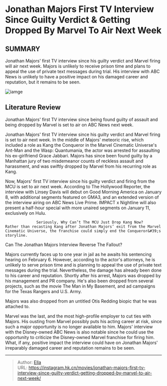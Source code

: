 # Jonathan Majors  First TV Interview Since Guilty Verdict &amp; Getting Dropped By Marvel To Air Next Week


## SUMMARY 



  Jonathan Majors&#39; first TV interview since his guilty verdict and Marvel firing will air next week.   Majors is unlikely to receive prison time and plans to appeal the use of private text messages during trial.   His interview with ABC News is unlikely to have a positive impact on his damaged career and reputation, but it remains to be seen.  

![iamge](https://static1.srcdn.com/wordpress/wp-content/uploads/2023/12/jonathan-majors-victor-timely-in-chicago-world-s-fair-ferris-wheel.jpg)

## Literature Review

Jonathan Majors&#39; first TV interview since being found guilty of assault and being dropped by Marvel is set to air on ABC News next week.




Jonathan Majors&#39; first TV interview since his guilty verdict and Marvel firing is set to air next week. In the middle of Majors&#39; meteoric rise, which included a role as Kang the Conqueror in the Marvel Cinematic Universe&#39;s Ant-Man and the Wasp: Quantumania, the actor was arrested for assaulting his ex-girlfriend Grace Jabbari. Majors has since been found guilty by a Manhattan jury of two misdemeanor counts of reckless assault and harassment, and was swiftly dropped by Marvel from his recurring role as Kang.




Now, Majors&#39; first TV interview since his guilty verdict and firing from the MCU is set to air next week. According to The Hollywood Reporter, the interview with Linsey Davis will debut on Good Morning America on January 8, with additional segments featured on GMA3, and an extended version of the interview airing on ABC News Live Prime. IMPACT x Nightline will also present a half-hour special with more unaired segments on January 11, exclusively on Hulu.

                  Seriously, Why Can’t The MCU Just Drop Kang Now?   Rather than recasting Kang after Jonathan Majors’ exit from the Marvel Cinematic Universe, the franchise could simply end the Conqueror&#39;s storyline.   


 Can The Jonathan Majors Interview Reverse The Fallout? 
          

Majors currently faces up to one year in jail as he awaits his sentencing hearing on February 6. However, according to the actor&#39;s attorneys, he is unlikely to serve prison time and is planning to appeal the use of private text messages during the trial. Nevertheless, the damage has already been done to his career and reputation. Shortly after his arrest, Majors was dropped by his management and PR company. He&#39;s also been dropped from several projects, such as the movie The Man in My Basement, and ad campaigns for the Texas Rangers and U.S. Army.






Majors was also dropped from an untitled Otis Redding biopic that he was attached to.




Marvel was the last, and the most high-profile employer to cut ties with Majors. His ousting from Marvel possibly puts his acting career at risk, since such a major opportunity is no longer available to him. Majors&#39; interview with the Disney-owned ABC News is also notable since he could use the opportunity to criticize the Disney-owned Marvel franchise for firing him. What, if any, positive impact the interview could have on Jonathan Majors&#39; irreparably damaged career and reputation remains to be seen.



---

> Author: [Ella](https://instagram.hk.cn/)  
> URL: https://instagram.hk.cn/movies/jonathan-majors-first-tv-interview-since-guilty-verdict-getting-dropped-by-marvel-to-air-next-week/  

